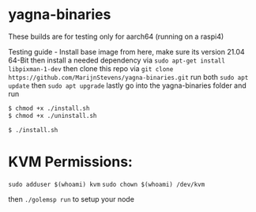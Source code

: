# yagna-binaries



These builds are for testing only for aarch64 (running on a raspi4)

Testing guide -
Install base image from <link href = "https://ubuntu.com/download/raspberry-pi">here<link>, make sure its version 21.04 64-Bit
then install a needed dependency via 
 ```sudo apt-get install libpixman-1-dev```
then clone this repo via
```git clone https://github.com/MarijnStevens/yagna-binaries.git```
run both 
```sudo apt update```
then
```sudo apt upgrade```
lastly go into the yagna-binaries folder and run
```Bash 
$ chmod +x ./install.sh
$ chmod +x ./uninstall.sh

$ ./install.sh 
```
# KVM Permissions: 
```sudo adduser $(whoami) kvm```
```sudo chown $(whoami) /dev/kvm```

then ```./golemsp run``` to setup your node
